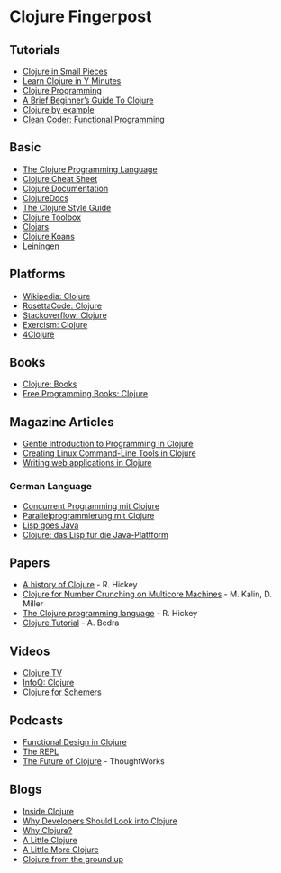 # Clojure Fingerpost

## Tutorials

* [Clojure in Small Pieces](https://github.com/robleyhall/clojure-small-pieces)
* [Learn Clojure in Y Minutes](https://learnxinyminutes.com/docs/clojure/)
* [Clojure Programming](https://en.wikibooks.org/wiki/Clojure_Programming)
* [A Brief Beginner’s Guide To Clojure](http://www.unexpected-vortices.com/clojure/brief-beginners-guide/)
* [Clojure by example](https://kimh.github.io/clojure-by-example/#about)
* [Clean Coder: Functional Programming](https://cleancoders.com/series/clean-code/functional-programming)

## Basic

* [The Clojure Programming Language](https://clojure.org/)
* [Clojure Cheat Sheet](https://clojure.org/api/cheatsheet)
* [Clojure Documentation](http://clojure-doc.org/)
* [ClojureDocs](https://clojuredocs.org/)
* [The Clojure Style Guide](https://guide.clojure.style/)
* [Clojure Toolbox](https://www.clojure-toolbox.com/)
* [Clojars](https://clojars.org/)
* [Clojure Koans](http://clojurekoans.com/)
* [Leiningen](https://leiningen.org/)

## Platforms

* [Wikipedia: Clojure](https://en.wikipedia.org/wiki/Clojure)
* [RosettaCode: Clojure](https://rosettacode.org/wiki/Category:Clojure)
* [Stackoverflow: Clojure](https://stackoverflow.com/questions/tagged/clojure)
* [Exercism: Clojure](https://exercism.io/tracks/clojure)
* [4Clojure](https://www.4clojure.com/)

## Books

* [Clojure: Books](https://clojure.org/community/books)
* [Free Programming Books: Clojure](https://github.com/EbookFoundation/free-programming-books/blob/master/books/free-programming-books.md#clojure)

## Magazine Articles

* [Gentle Introduction to Programming in Clojure](https://archive.org/details/BSD_Magazine_10_2013/page/n9/mode/2up)
* [Creating Linux Command-Line Tools in Clojure](https://archive.org/details/Linux-Journal-2018-10/page/n123/mode/2up)
* [Writing web applications in Clojure](https://www.linux-magazine.com/Issues/2014/163/Clojure/(language)/eng-US)

### German Language

* [Concurrent Programming mit Clojure](https://www.linux-magazin.de/ausgaben/2010/01/nebenlaeufig/)
* [Parallelprogrammierung mit Clojure](https://www.heise.de/developer/artikel/Parallelprogrammierung-mit-Clojure-1170690.html)
* [Lisp goes Java](https://www.heise.de/select/ix/2020/13/2007009352898750245)
* [Clojure: das Lisp für die Java-Plattform](https://jaxenter.de/clojure-pirates-jvm-52400)

## Papers

* [A history of Clojure](https://doi.org/10.1145/3386321) - R. Hickey
* [Clojure for Number Crunching on Multicore Machines](https://doi.org/10.1109/MCSE.2012.69) - M. Kalin, D. Miller
* [The Clojure programming language](https://doi.org/10.1145/1408681.1408682) - R. Hickey
* [Clojure Tutorial](https://doi.org/10.1145/1900160.1900162) - A. Bedra

## Videos

* [Clojure TV](https://www.youtube.com/channel/UCaLlzGqiPE2QRj6sSOawJRg/videos)
* [InfoQ: Clojure](https://www.infoq.com/Clojure/presentations/)
* [Clojure for Schemers](https://vimeo.com/22675078)

## Podcasts

* [Functional Design in Clojure](https://clojuredesign.club/)
* [The REPL](https://www.therepl.net/)
* [The Future of Clojure](https://www.thoughtworks.com/podcasts/future-clojure) - ThoughtWorks

## Blogs

* [Inside Clojure](https://insideclojure.org/)
* [Why Developers Should Look into Clojure](https://auth0.com/blog/why-developers-should-look-into-clojure/)
* [Why Clojure?](https://blog.cleancoder.com/uncle-bob/2019/08/22/WhyClojure.html)
* [A Little Clojure](https://blog.cleancoder.com/uncle-bob/2020/04/06/ALittleClojure.html)
* [A Little More Clojure](https://blog.cleancoder.com/uncle-bob/2020/04/09/ALittleMoreClojure.html)
* [Clojure from the ground up](https://aphyr.com/posts/301-clojure-from-the-ground-up-welcome)
